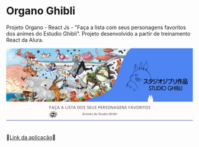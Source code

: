 # Organo Ghibli
Projeto Organo - React Js - "Faça a lista com seus personagens favoritos dos animes do Estudio Ghibli". Projeto desenvolvido a partir de treinamento React da Alura.

![Organo](/public/imagens/banner.jpg)

🔗[Link da aplicação](https://darling-beignet-2f586a.netlify.app/)🔗
